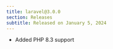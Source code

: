 ```yaml
---
title: laravel@3.0.0
section: Releases
subtitle: Released on January 5, 2024
---
```


- Added PHP 8.3 support
